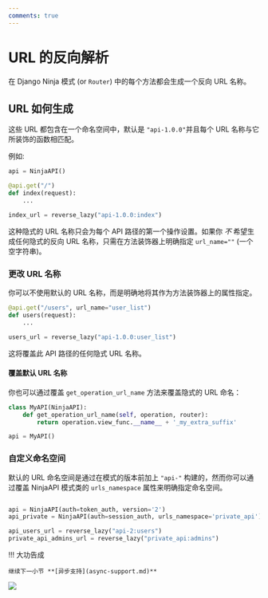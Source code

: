 ```yaml
---
comments: true
---
```

# URL 的反向解析

在 Django Ninja 模式 (or `Router`) 中的每个方法都会生成一个反向 URL 名称。

## URL 如何生成

这些 URL 都包含在一个命名空间中，默认是 `"api-1.0.0"`并且每个 URL 名称与它所装饰的函数相匹配。

例如:

```python
api = NinjaAPI()

@api.get("/")
def index(request):
    ...

index_url = reverse_lazy("api-1.0.0:index")
```

这种隐式的 URL 名称只会为每个 API 路径的第一个操作设置。如果你 *不* 希望生成任何隐式的反向 URL 名称，只需在方法装饰器上明确指定 `url_name=""` (一个空字符串)。

### 更改 URL 名称

你可以不使用默认的 URL 名称，而是明确地将其作为方法装饰器上的属性指定。
```python
@api.get("/users", url_name="user_list")
def users(request):
    ...

users_url = reverse_lazy("api-1.0.0:user_list")
```

这将覆盖此 API 路径的任何隐式 URL 名称。


#### 覆盖默认 URL 名称

你也可以通过覆盖 `get_operation_url_name` 方法来覆盖隐式的 URL 命名：

```python
class MyAPI(NinjaAPI):
    def get_operation_url_name(self, operation, router):
        return operation.view_func.__name__ + '_my_extra_suffix'

api = MyAPI()
```

### 自定义命名空间

默认的 URL 命名空间是通过在模式的版本前加上 `"api-"` 构建的，然而你可以通过覆盖 NinjaAPI 模式类的 `urls_namespace` 属性来明确指定命名空间。
```python

api = NinjaAPI(auth=token_auth, version='2')
api_private = NinjaAPI(auth=session_auth, urls_namespace='private_api')

api_users_url = reverse_lazy("api-2:users")
private_api_admins_url = reverse_lazy("private_api:admins")
```

!!! 大功告成

    继续下一小节 **[异步支持](async-support.md)**

<img style="object-fit: cover; object-position: 50% 50%;" loading="lazy" fetchpriority="auto" aria-hidden="true" draggable="false" src="https://picsum.photos/825/47.jpg">
